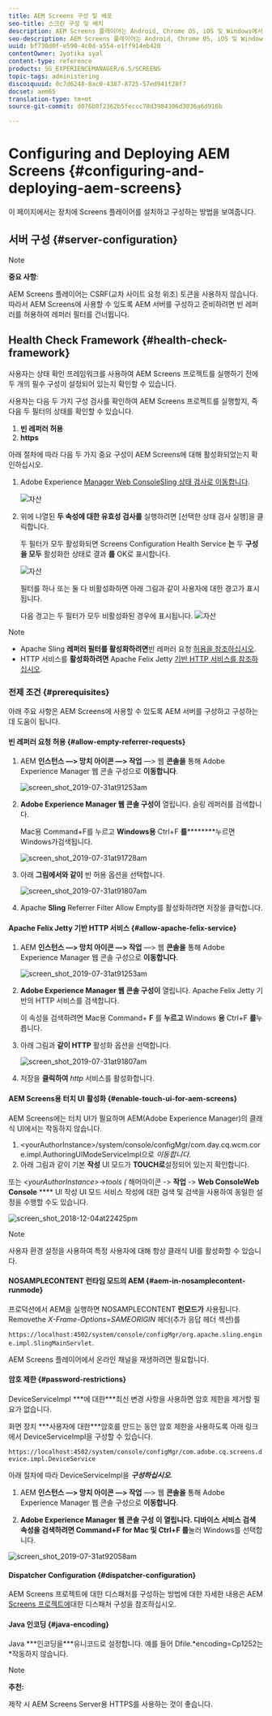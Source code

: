 ```yaml
---
title: AEM Screens 구성 및 배포
seo-title: 스크린 구성 및 배치
description: AEM Screens 플레이어는 Android, Chrome OS, iOS 및 Windows에서 사용할 수 있습니다. 이 페이지에서는 AEM Screens의 구성 및 배포에 대해 설명하고 플레이어 장치에 대한 h/w 선택 지침을 요약합니다.
seo-description: AEM Screens 플레이어는 Android, Chrome OS, iOS 및 Windows에서 사용할 수 있습니다. 이 페이지에서는 AEM Screens의 구성 및 배포에 대해 설명하고 플레이어 장치에 대한 h/w 선택 지침을 요약합니다.
uuid: bf730d0f-e590-4c0d-a554-e1ff914eb420
contentOwner: Jyotika syal
content-type: reference
products: SG_EXPERIENCEMANAGER/6.5/SCREENS
topic-tags: administering
discoiquuid: 0c7d6248-8ac0-4387-8725-57ed941f28f7
docset: aem65
translation-type: tm+mt
source-git-commit: d076b0f2362b5feccc78d3984306d3036a6d916b

---
```



# Configuring and Deploying AEM Screens {#configuring-and-deploying-aem-screens}

이 페이지에서는 장치에 Screens 플레이어를 설치하고 구성하는 방법을 보여줍니다.

## 서버 구성 {#server-configuration}

>[!NOTE]
>
>**중요 사항**:
>
>AEM Screens 플레이어는 CSRF(교차 사이트 요청 위조) 토큰을 사용하지 않습니다. 따라서 AEM Screens에 사용할 수 있도록 AEM 서버를 구성하고 준비하려면 빈 레퍼러를 허용하여 레퍼러 필터를 건너뜁니다.

## Health Check Framework {#health-check-framework}

사용자는 상태 확인 프레임워크를 사용하여 AEM Screens 프로젝트를 실행하기 전에 두 개의 필수 구성이 설정되어 있는지 확인할 수 있습니다.

사용자는 다음 두 가지 구성 검사를 확인하여 AEM Screens 프로젝트를 실행할지, 즉 다음 두 필터의 상태를 확인할 수 있습니다.

1. **빈 레퍼러 허용**
2. **https**

아래 절차에 따라 다음 두 가지 중요 구성이 AEM Screens에 대해 활성화되었는지 확인하십시오.

1. Adobe Experience [Manager Web ConsoleSling 상태 검사로 이동합니다](http://localhost:4502/system/console/healthcheck?tags=screensconfigs&overrideGlobalTimeout=).

   ![자산](assets/health-check1.png)


2. 위에 나열된 **두 속성에 대한 유효성 검사를** 실행하려면 [선택한 상태 검사 실행]을 클릭합니다.

   두 필터가 모두 활성화되면 Screens Configuration Health Service **는** 두 **구성을 모두** 활성화한 상태로 결과 **를** OK로 표시합니다.

   ![자산](assets/health-check2.png)

   필터를 하나 또는 둘 다 비활성화하면 아래 그림과 같이 사용자에 대한 경고가 표시됩니다.

   다음 경고는 두 필터가 모두 비활성화된 경우에 표시됩니다.
   ![자산](assets/health-check3.png)

>[!NOTE]
>
>* Apache Sling **레퍼러 필터를 활성화하려면**&#x200B;빈 레퍼러 요청 [허용을 참조하십시오](/help/user-guide/configuring-screens-introduction.md#allow-empty-referrer-requests).
>* HTTP 서비스를 **활성화하려면** Apache Felix Jetty [기반 HTTP 서비스를 참조하십시오](/help/user-guide/configuring-screens-introduction.md#allow-apache-felix-service).


### 전제 조건 {#prerequisites}

아래 주요 사항은 AEM Screens에 사용할 수 있도록 AEM 서버를 구성하고 구성하는 데 도움이 됩니다.

#### 빈 레퍼러 요청 허용 {#allow-empty-referrer-requests}

1. AEM **인스턴스 —> 망치 아이콘 —> 작업** —> 웹 **콘솔을** 통해 Adobe Experience Manager 웹 콘솔 구성으로 **이동합니다**.

   ![screen_shot_2019-07-31at91253am](assets/screen_shot_2019-07-31at91253am.png)

1. **Adobe Experience Manager 웹 콘솔 구성이** 열립니다. 슬링 레퍼러를 검색합니다.

   Mac용 Command+F를 누르고 **Windows용** Ctrl+F **를**********&#x200B;누르면 Windows가검색됩니다.

   ![screen_shot_2019-07-31at91728am](assets/screen_shot_2019-07-31at91728am.png)

1. 아래 **그림에서와 같이** 빈 허용 옵션을 선택합니다.

   ![screen_shot_2019-07-31at91807am](assets/screen_shot_2019-07-31at91807am.png)

1. Apache **Sling** Referrer Filter Allow Empty를 활성화하려면 저장을 클릭합니다.

#### Apache Felix Jetty 기반 HTTP 서비스 {#allow-apache-felix-service}

1. AEM **인스턴스 —> 망치 아이콘 —> 작업** —> 웹 **콘솔을** 통해 Adobe Experience Manager 웹 콘솔 구성으로 **이동합니다**.

   ![screen_shot_2019-07-31at91253am](assets/screen_shot_2019-07-31at91253am.png)

1. **Adobe Experience Manager 웹 콘솔 구성이** 열립니다. Apache Felix Jetty 기반의 HTTP 서비스를 검색합니다.

   이 속성을 검색하려면 Mac용 Command+ **F** 를 **누르고** Windows **용** Ctrl+F **를**&#x200B;누릅니다.

1. 아래 그림과 **같이 HTTP** 활성화 옵션을 선택합니다.

   ![screen_shot_2019-07-31at91807am](assets/http-image.png)

1. 저장을 **클릭하여** *http* 서비스를 활성화합니다.

#### AEM Screens용 터치 UI 활성화 {#enable-touch-ui-for-aem-screens}

AEM Screens에는 터치 UI가 필요하며 AEM(Adobe Experience Manager)의 클래식 UI에서는 작동하지 않습니다.

1. &lt;yourAuthorInstance>/system/console/configMgr/com.day.cq.wcm.core.impl.AuthoringUIModeServiceImpl으로 *이동합니다.*
1. 아래 그림과 같이 기본 **작성** UI 모드가 **TOUCH로**&#x200B;설정되어 있는지 확인합니다.

또는 *&lt;yourAuthorInstance>*->*tools (* 해머아이콘 -> **작업** -> **Web ConsoleWeb Console** **** UI 작성 UI 모드 서비스 작성에 대한 검색 및 검색을 사용하여 동일한 설정을 수행할 수도 있습니다.

![screen_shot_2018-12-04at22425pm](assets/screen_shot_2018-12-04at22425pm.png)

>[!NOTE]
>
>사용자 환경 설정을 사용하여 특정 사용자에 대해 항상 클래식 UI를 활성화할 수 있습니다.

#### NOSAMPLECONTENT 런타임 모드의 AEM {#aem-in-nosamplecontent-runmode}

프로덕션에서 AEM을 실행하면 NOSAMPLECONTENT **런모드가** 사용됩니다. Removethe *X-Frame-Options=SAMEORIGIN* 헤더(추가 응답 헤더 섹션)를

`https://localhost:4502/system/console/configMgr/org.apache.sling.engine.impl.SlingMainServlet`.

AEM Screens 플레이어에서 온라인 채널을 재생하려면 필요합니다.

#### 암호 제한 {#password-restrictions}

DeviceServiceImpl ***에 대한&#x200B;***최신 변경 사항을 사용하면 암호 제한을 제거할 필요가 없습니다.

화면 장치 ***사용자에 대한&#x200B;***암호를 만드는 동안 암호 제한을 사용하도록 아래 링크에서 DeviceServiceImpl을 구성할 수 있습니다.

`https://localhost:4502/system/console/configMgr/com.adobe.cq.screens.device.impl.DeviceService`

아래 절차에 따라 DeviceServiceImpl을 ***구성하십시오&#x200B;***.

1. AEM **인스턴스 —> 망치 아이콘 —> 작업** —> 웹 **콘솔을** 통해 Adobe Experience Manager 웹 콘솔 구성으로 **이동합니다**.

1. **Adobe Experience Manager 웹 콘솔 구성 **이 열립니다. 디바이스 서비스 검색 속성을 검색하려면 Command+F **for** Mac **및** Ctrl+F **를******&#x200B;눌러 Windows를 선택합니다.

![screen_shot_2019-07-31at92058am](assets/screen_shot_2019-07-31at92058am.png)

#### Dispatcher Configuration {#dispatcher-configuration}

AEM Screens 프로젝트에 대한 디스패처를 구성하는 방법에 대한 자세한 내용은 AEM [Screens 프로젝트에](dispatcher-configurations-aem-screens.md)대한 디스패처 구성을 참조하십시오.

#### Java 인코딩 {#java-encoding}

Java ***인코딩을&#x200B;***유니코드로 설정합니다. 예를 들어 Dfile.*encoding=Cp1252는&#x200B;*작동하지 않습니다.

>[!NOTE]
>
>**추천:**
>
>제작 시 AEM Screens Server용 HTTPS를 사용하는 것이 좋습니다.








